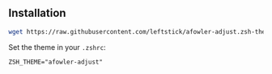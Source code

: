 ## Installation

```bash
wget https://raw.githubusercontent.com/leftstick/afowler-adjust.zsh-theme/master/afowler-adjust.zsh-theme -P  ${ZSH_CUSTOM}/themes/
```

Set the theme in your `.zshrc`:

`ZSH_THEME="afowler-adjust"`